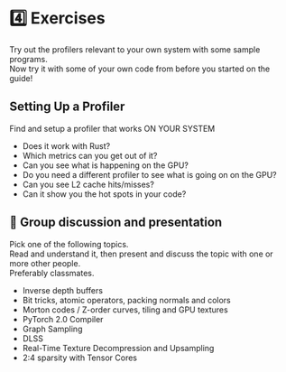 # 4️⃣ Exercises
Try out the profilers relevant to your own system with some sample programs.  
Now try it with some of your own code from before you started on the guide!

## Setting Up a Profiler
Find and setup a profiler that works ON YOUR SYSTEM

* Does it work with Rust?
* Which metrics can you get out of it?
* Can you see what is happening on the GPU?
* Do you need a different profiler to see what is going on on the GPU?
* Can you see L2 cache hits/misses?
* Can it show you the hot spots in your code?

## 🧬 Group discussion and presentation
Pick one of the following topics.  
Read and understand it, then present and discuss the topic with one or more other people.  
Preferably classmates.

* Inverse depth buffers
* Bit tricks, atomic operators, packing normals and colors
* Morton codes / Z-order curves, tiling and GPU textures
* PyTorch 2.0 Compiler
* Graph Sampling
* DLSS
* Real-Time Texture Decompression and Upsampling
* 2:4 sparsity with Tensor Cores
